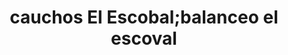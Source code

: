 ---
title: "cauchos El Escobal;balanceo el escoval"
url: /el-escobal/cauchos-el-escobal-balanceo-el-escoval/
shop: neumáticos
---